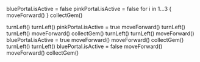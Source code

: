 bluePortal.isActive = false
pinkPortal.isActive = false
for i in 1...3 {
    moveForward()
}
collectGem()

turnLeft()
turnLeft()
pinkPortal.isActive = true
moveForward()
turnLeft()
turnLeft()
moveForward()
collectGem()
turnLeft()
turnLeft()
moveForward()
bluePortal.isActive = true
moveForward()
moveForward()
collectGem()
turnLeft()
turnLeft()
bluePortal.isActive = false
moveForward()
moveForward()
collectGem()